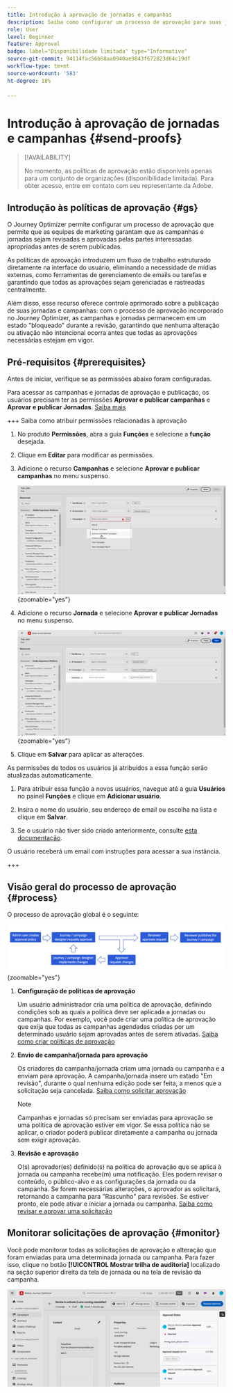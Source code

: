 ```yaml
---
title: Introdução à aprovação de jornadas e campanhas
description: Saiba como configurar um processo de aprovação para suas jornadas e campanhas.
role: User
level: Beginner
feature: Approval
badge: label="Disponibilidade limitada" type="Informative"
source-git-commit: 94114fac56b68aa0940ae9843f672823d64c19df
workflow-type: tm+mt
source-wordcount: '583'
ht-degree: 18%

---
```



# Introdução à aprovação de jornadas e campanhas {#send-proofs}

>[!AVAILABILITY]
>
> No momento, as políticas de aprovação estão disponíveis apenas para um conjunto de organizações (disponibilidade limitada). Para obter acesso, entre em contato com seu representante da Adobe.

## Introdução às políticas de aprovação {#gs}

O Journey Optimizer permite configurar um processo de aprovação que permite que as equipes de marketing garantam que as campanhas e jornadas sejam revisadas e aprovadas pelas partes interessadas apropriadas antes de serem publicadas.

As políticas de aprovação introduzem um fluxo de trabalho estruturado diretamente na interface do usuário, eliminando a necessidade de mídias externas, como ferramentas de gerenciamento de emails ou tarefas e garantindo que todas as aprovações sejam gerenciadas e rastreadas centralmente.

Além disso, esse recurso oferece controle aprimorado sobre a publicação de suas jornadas e campanhas: com o processo de aprovação incorporado no Journey Optimizer, as campanhas e jornadas permanecem em um estado &quot;bloqueado&quot; durante a revisão, garantindo que nenhuma alteração ou ativação não intencional ocorra antes que todas as aprovações necessárias estejam em vigor.

## Pré-requisitos {#prerequisites}

Antes de iniciar, verifique se as permissões abaixo foram configuradas.

Para acessar as campanhas e jornadas de aprovação e publicação, os usuários precisam ter as permissões **Aprovar e publicar campanhas** e **Aprovar e publicar Jornadas**. [Saiba mais](../administration/permissions.md)

+++  Saiba como atribuir permissões relacionadas à aprovação

1. No produto **Permissões**, abra a guia **Funções** e selecione a **função** desejada.

1. Clique em **Editar** para modificar as permissões.

1. Adicione o recurso **Campanhas** e selecione **Aprovar e publicar campanhas** no menu suspenso.

   ![](assets/permissions_approval.png){zoomable="yes"}

1. Adicione o recurso **Jornada** e selecione **Aprovar e publicar Jornadas** no menu suspenso.

   ![](assets/permissions_approval_2.png){zoomable="yes"}

1. Clique em **Salvar** para aplicar as alterações.

As permissões de todos os usuários já atribuídos a essa função serão atualizadas automaticamente.

1. Para atribuir essa função a novos usuários, navegue até a guia **Usuários** no painel **Funções** e clique em **Adicionar usuário**.

1. Insira o nome do usuário, seu endereço de email ou escolha na lista e clique em **Salvar**.

1. Se o usuário não tiver sido criado anteriormente, consulte [esta documentação](https://experienceleague.adobe.com/pt-br/docs/experience-platform/access-control/abac/permissions-ui/users).

O usuário receberá um email com instruções para acessar a sua instância.

+++

## Visão geral do processo de aprovação {#process}

O processo de aprovação global é o seguinte:

![](assets/approval-process.png){zoomable="yes"}

1. **Configuração de políticas de aprovação**

   Um usuário administrador cria uma política de aprovação, definindo condições sob as quais a política deve ser aplicada a jornadas ou campanhas. Por exemplo, você pode criar uma política de aprovação que exija que todas as campanhas agendadas criadas por um determinado usuário sejam aprovadas antes de serem ativadas. [Saiba como criar políticas de aprovação](approval-policies.md)

1. **Envio de campanha/jornada para aprovação**

   Os criadores da campanha/jornada criam uma jornada ou campanha e a enviam para aprovação. A campanha/jornada insere um estado &quot;Em revisão&quot;, durante o qual nenhuma edição pode ser feita, a menos que a solicitação seja cancelada. [Saiba como solicitar aprovação](request-approval.md)

   >[!NOTE]
   >
   >Campanhas e jornadas só precisam ser enviadas para aprovação se uma política de aprovação estiver em vigor. Se essa política não se aplicar, o criador poderá publicar diretamente a campanha ou jornada sem exigir aprovação.

1. **Revisão e aprovação**

   O(s) aprovador(es) definido(s) na política de aprovação que se aplica à jornada ou campanha recebe(m) uma notificação. Eles podem revisar o conteúdo, o público-alvo e as configurações da jornada ou da campanha. Se forem necessárias alterações, o aprovador as solicitará, retornando a campanha para &quot;Rascunho&quot; para revisões. Se estiver pronto, ele pode ativar e iniciar a jornada ou campanha. [Saiba como revisar e aprovar uma solicitação](review-approve-request.md)

## Monitorar solicitações de aprovação {#monitor}

Você pode monitorar todas as solicitações de aprovação e alteração que foram enviadas para uma determinada jornada ou campanha. Para fazer isso, clique no botão **[!UICONTROL Mostrar trilha de auditoria]** localizado na seção superior direita da tela de jornada ou na tela de revisão da campanha.

![](assets/monitor-requests.png)
